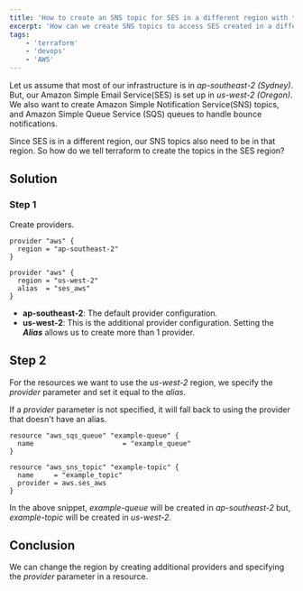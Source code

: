 ```yaml
---
title: 'How to create an SNS topic for SES in a different region with terraform'
excerpt: 'How can we create SNS topics to access SES created in a different region to the rest of our infrastructure'
tags:
    - 'terraform'
    - 'devops'
    - 'AWS'
---
```


Let us assume that most of our infrastructure is in _ap-southeast-2 (Sydney)_. But, our Amazon Simple Email Service(SES) is set up in _us-west-2 (Oregon)_. We also want to create Amazon Simple Notification Service(SNS) topics, and Amazon Simple Queue Service (SQS) queues to handle bounce notifications.

Since SES is in a different region, our SNS topics also need to be in that region. So how do we tell terraform to create the topics in the SES region?

## Solution

### Step 1

Create providers.

```hcl
provider "aws" {
  region = "ap-southeast-2"
}

provider "aws" {
  region = "us-west-2"
  alias  = "ses_aws"
}
```

-   **ap-southeast-2**: The default provider configuration.
-   **us-west-2**: This is the additional provider configuration. Setting the **_Alias_** allows us to create more than 1 provider.

## Step 2

For the resources we want to use the _us-west-2_ region, we specify the _provider_ parameter and set it equal to the _alias_.

If a _provider_ parameter is not specified, it will fall back to using the provider that doesn't have an alias.

```hcl
resource "aws_sqs_queue" "example-queue" {
  name                      = "example_queue"
}

resource "aws_sns_topic" "example-topic" {
  name     = "example_topic"
  provider = aws.ses_aws
}
```

In the above snippet, _example-queue_ will be created in _ap-southeast-2_ but, _example-topic_ will be created in _us-west-2_.

## Conclusion

We can change the region by creating additional providers and specifying the _provider_ parameter in a resource.
